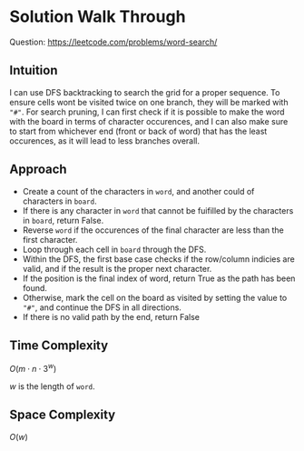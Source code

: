 # Solution Walk Through
Question: https://leetcode.com/problems/word-search/

## Intuition
I can use DFS backtracking to search the grid for a proper sequence. To ensure cells wont be visited twice on one branch, they will be marked with `"#"`. For search pruning, I can first check if it is possible to make the word with the board in terms of character occurences, and I can also make sure to start from whichever end (front or back of word) that has the least occurences, as it will lead to less branches overall.

## Approach
- Create a count of the characters in `word`, and another could of characters in `board`.
- If there is any character in `word` that cannot be fuifilled by the characters in `board`, return False.
- Reverse `word` if the occurences of the final character are less than the first character.
- Loop through each cell in `board` through the DFS.
- Within the DFS, the first base case checks if the row/column indicies are valid, and if the result is the proper next character.
- If the position is the final index of word, return True as the path has been found.
- Otherwise, mark the cell on the board as visited by setting the value to `"#"`, and continue the DFS in all directions.
- If there is no valid path by the end, return False

## Time Complexity
$O(m \cdot n \cdot 3^{w})$

$w$ is the length of `word`.

## Space Complexity
$O(w)$